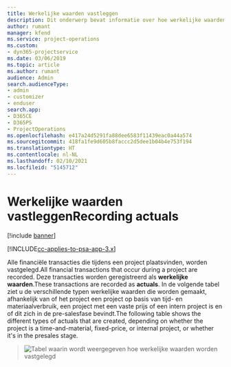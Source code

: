 ```yaml
---
title: Werkelijke waarden vastleggen
description: Dit onderwerp bevat informatie over hoe werkelijke waarden worden vastgelegd.
author: rumant
manager: kfend
ms.service: project-operations
ms.custom:
- dyn365-projectservice
ms.date: 03/06/2019
ms.topic: article
ms.author: rumant
audience: Admin
search.audienceType:
- admin
- customizer
- enduser
search.app:
- D365CE
- D365PS
- ProjectOperations
ms.openlocfilehash: e417a24d5291fa88dee6583f11439eac0a44a574
ms.sourcegitcommit: 418fa1fe9d605b8faccc2d5dee1b04b4e753f194
ms.translationtype: HT
ms.contentlocale: nl-NL
ms.lasthandoff: 02/10/2021
ms.locfileid: "5145712"
---
```

# <a name="recording-actuals"></a><span data-ttu-id="ca046-103">Werkelijke waarden vastleggen</span><span class="sxs-lookup"><span data-stu-id="ca046-103">Recording actuals</span></span> 

[!include [banner](../includes/psa-now-project-operations.md)]

[!INCLUDE[cc-applies-to-psa-app-3.x](../includes/cc-applies-to-psa-app-3x.md)]

<span data-ttu-id="ca046-104">Alle financiële transacties die tijdens een project plaatsvinden, worden vastgelegd.</span><span class="sxs-lookup"><span data-stu-id="ca046-104">All financial transactions that occur during a project are recorded.</span></span> <span data-ttu-id="ca046-105">Deze transacties worden geregistreerd als **werkelijke waarden**.</span><span class="sxs-lookup"><span data-stu-id="ca046-105">These transactions are recorded as **actuals**.</span></span> <span data-ttu-id="ca046-106">In de volgende tabel ziet u de verschillende typen werkelijke waarden die worden gemaakt, afhankelijk van of het project een project op basis van tijd- en materiaalverbruik, een project met een vaste prijs of een intern project is en of dit zich in de pre-salesfase bevindt.</span><span class="sxs-lookup"><span data-stu-id="ca046-106">The following table shows the different types of actuals that are created, depending on whether the project is a time-and-material, fixed-price, or internal project, or whether it's in the presales stage.</span></span>

> ![Tabel waarin wordt weergegeven hoe werkelijke waarden worden vastgelegd](media/advanced-table2.png)
